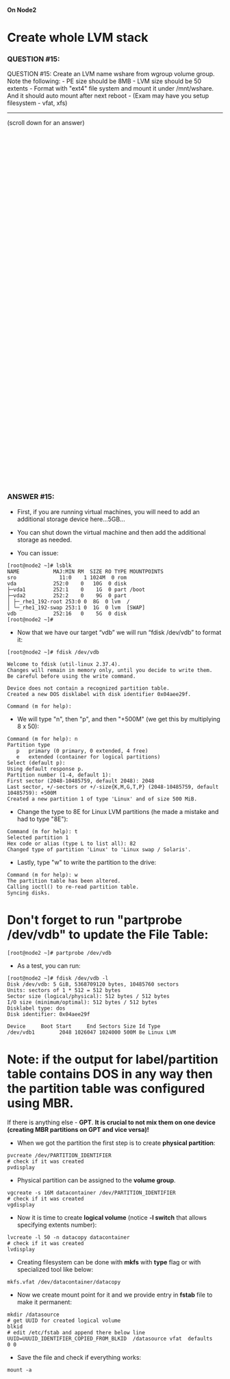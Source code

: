 **On Node2**

# Create whole LVM stack

### QUESTION #15:
QUESTION #15: 
Create an LVM name wshare from wgroup volume group. Note the following: 
    - PE size should be 8MB 
    - LVM size should be 50 extents 
    - Format with "ext4" file system and mount it under /mnt/wshare. And it should auto mount after next reboot 
    - (Exam may have you setup filesystem - vfat, xfs) 

***
(scroll down for an answer)

<br/><br/><br/><br/><br/><br/><br/><br/><br/><br/><br/><br/><br/><br/><br/><br/><br/><br/><br/><br/><br/><br/><br/><br/>
<br/><br/><br/><br/><br/><br/><br/><br/><br/><br/><br/><br/><br/><br/><br/><br/><br/><br/><br/><br/><br/><br/><br/><br/>

### ANSWER #15:

* First, if you are running virtual machines, you will need to add an additional storage device here...5GB...
* You can shut down the virtual machine and then add the additional storage as needed.

* You can issue:

```
[root@node2 ~]# lsblk
NAME           MAJ:MIN RM  SIZE RO TYPE MOUNTPOINTS
sro              11:0    1 1024M  0 rom
vda            252:0    0   10G  0 disk
├─vda1         252:1    0    1G  0 part /boot
├─vda2         252:2    0    9G  0 part
│ ├─_rhe1_192-root 253:0 0  8G  0 lvm  /
│ └─_rhe1_192-swap 253:1 0  1G  0 lvm  [SWAP]
vdb            252:16   0    5G  0 disk
[root@node2 ~]#
```

* Now that we have our target “vdb” we will run “fdisk /dev/vdb” to format it: 
```
[root@node2 ~]# fdisk /dev/vdb

Welcome to fdisk (util-linux 2.37.4).
Changes will remain in memory only, until you decide to write them.
Be careful before using the write command.

Device does not contain a recognized partition table.
Created a new DOS disklabel with disk identifier 0x04aee29f.

Command (m for help): 
```

* We will type "n", then "p", and then "+500M" (we get this by multiplying 8 x 50):
```
Command (m for help): n
Partition type
   p   primary (0 primary, 0 extended, 4 free)
   e   extended (container for logical partitions)
Select (default p):
Using default response p.
Partition number (1-4, default 1):
First sector (2048-10485759, default 2048): 2048
Last sector, +/-sectors or +/-size{K,M,G,T,P} (2048-10485759, default 10485759): +500M
Created a new partition 1 of type 'Linux' and of size 500 MiB.
```
* Change the type to 8E for Linux LVM partitions (he made a mistake and had to type "8E"):
```
Command (m for help): t
Selected partition 1
Hex code or alias (type L to list all): 82
Changed type of partition 'Linux' to 'Linux swap / Solaris'.
```
* Lastly, type "w" to write the partition to the drive:
```
Command (m for help): w
The partition table has been altered.
Calling ioctl() to re-read partition table.
Syncing disks.
```
# Don't forget to run "partprobe /dev/vdb" to update the File Table:
```
[root@node2 ~]# partprobe /dev/vdb
```
* As a test, you can run:
```
[root@node2 ~]# fdisk /dev/vdb -l
Disk /dev/vdb: 5 GiB, 5368709120 bytes, 10485760 sectors
Units: sectors of 1 * 512 = 512 bytes
Sector size (logical/physical): 512 bytes / 512 bytes
I/O size (minimum/optimal): 512 bytes / 512 bytes
Disklabel type: dos
Disk identifier: 0x04aee29f

Device     Boot Start     End Sectors Size Id Type
/dev/vdb1        2048 1026047 1024000 500M 8e Linux LVM
```

# Note: if the output for label/partition table contains **DOS** in any way then the partition table was configured using **MBR**. 
If there is anything else - **GPT**. **It is crucial to not mix them on one device (creating MBR partitions on GPT and vice versa)!**



* When we got the partition the first step is to create **physical partition**: 

```
pvcreate /dev/PARTITION_IDENTIFIER
# check if it was created
pvdisplay
```

* Physical partition can be assigned to the **volume group**.

```
vgcreate -s 16M datacontainer /dev/PARTITION_IDENTIFIER
# check if it was created
vgdisplay
```

* Now it is time to create **logical volume** (notice **-l switch** that allows specifying extents number):

```
lvcreate -l 50 -n datacopy datacontainer
# check if it was created
lvdisplay
```

* Creating filesystem can be done with **mkfs** with **type** flag or with specialized tool like below:

```
mkfs.vfat /dev/datacontainer/datacopy
```

* Now we create mount point for it and we provide entry in **fstab** file to make it permanent:

```
mkdir /datasource
# get UUID for created logical volume
blkid
# edit /etc/fstab and append there below line
UUID=UUUID_IDENTIFIER_COPIED_FROM_BLKID  /datasource vfat  defaults   0 0    
```

* Save the file and check if everything works:

```
mount -a
```
